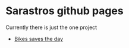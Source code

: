 Sarastros github pages
======================

Currently there is just the one project

- [Bikes saves the day](bikessavestheday/README.md)
